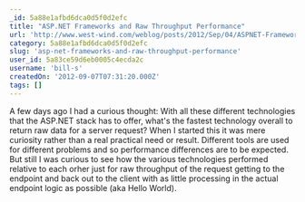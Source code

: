 ```yaml
---
_id: 5a88e1afbd6dca0d5f0d2efc
title: "ASP.NET Frameworks and Raw Throughput Performance"
url: 'http://www.west-wind.com/weblog/posts/2012/Sep/04/ASPNET-Frameworks-and-Raw-Throughput-Performance'
category: 5a88e1afbd6dca0d5f0d2efc
slug: 'asp-net-frameworks-and-raw-throughput-performance'
user_id: 5a83ce59d6eb0005c4ecda2c
username: 'bill-s'
createdOn: '2012-09-07T07:31:20.000Z'
tags: []
---
```


A few days ago I had a curious thought: With all these different technologies that the ASP.NET stack has to offer, what's the fastest technology overall to return raw data for a server request? When I started this it was mere curiosity rather than a real practical need or result. Different tools are used for different problems and so performance differences are to be expected. But still I was curious to see how the various technologies performed relative to each orher just for raw throughput of the request getting to the endpoint and back out to the client with as little processing in the actual endpoint logic as possible  (aka Hello World).
